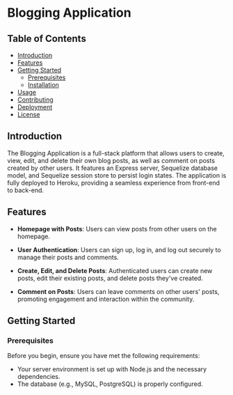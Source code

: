 # Blogging Application


## Table of Contents
- [Introduction](#introduction)
- [Features](#features)
- [Getting Started](#getting-started)
  - [Prerequisites](#prerequisites)
  - [Installation](#installation)
- [Usage](#usage)
- [Contributing](#contributing)
- [Deployment](#deployment)
- [License](#license)

## Introduction

The Blogging Application is a full-stack platform that allows users to create, view, edit, and delete their own blog posts, as well as comment on posts created by other users. It features an Express server, Sequelize database model, and Sequelize session store to persist login states. The application is fully deployed to Heroku, providing a seamless experience from front-end to back-end.

## Features

- **Homepage with Posts**: Users can view posts from other users on the homepage.

- **User Authentication**: Users can sign up, log in, and log out securely to manage their posts and comments.

- **Create, Edit, and Delete Posts**: Authenticated users can create new posts, edit their existing posts, and delete posts they've created.

- **Comment on Posts**: Users can leave comments on other users' posts, promoting engagement and interaction within the community.

## Getting Started

### Prerequisites

Before you begin, ensure you have met the following requirements:

- Your server environment is set up with Node.js and the necessary dependencies.
- The database (e.g., MySQL, PostgreSQL) is properly configured.

